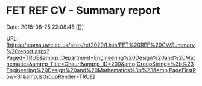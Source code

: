 # FET REF CV - Summary report

Date: 2018-08-25 22:08:45
[[]]

URL: [https://teams.uwe.ac.uk/sites/ref2020/Lists/FET%20REF%20CV/Summary%20report.aspx?Paged=TRUE&amp;p_Department=Engineering%20Design%20and%20Mathematics&amp;p_Title=Ghauri&amp;p_ID=200&amp;GroupString=%3b%23Engineering%20Design%20and%20Mathematics%3b%23&amp;PageFirstRow=31&amp;IsGroupRender=TRUE]
